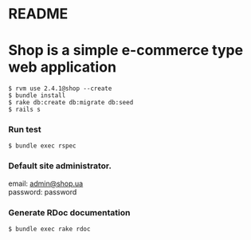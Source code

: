 # README

# Shop is a simple e-commerce type web application

```
$ rvm use 2.4.1@shop --create
$ bundle install
$ rake db:create db:migrate db:seed
$ rails s
```

### Run test
```
$ bundle exec rspec
```

### Default site administrator.
email: admin@shop.ua    
password: password

### Generate RDoc documentation
```
$ bundle exec rake rdoc
```
